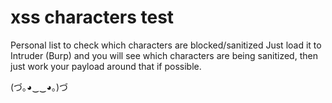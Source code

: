 # xss characters test
Personal list to check which characters are blocked/sanitized
Just load it to Intruder (Burp) and you will see which characters are being sanitized, then just work your payload around that if possible.

(づ｡◕‿‿◕｡)づ
